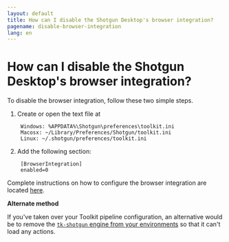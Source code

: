```yaml
---
layout: default
title: How can I disable the Shotgun Desktop's browser integration?
pagename: disable-browser-integration
lang: en
---
```


# How can I disable the Shotgun Desktop's browser integration?

To disable the browser integration, follow these two simple steps.

1. Create or open the text file at

        Windows: %APPDATA%\Shotgun\preferences\toolkit.ini
        Macosx: ~/Library/Preferences/Shotgun/toolkit.ini
        Linux: ~/.shotgun/preferences/toolkit.ini

2. Add the following section:

        [BrowserIntegration]
        enabled=0

Complete instructions on how to configure the browser integration are located [here](https://support.shotgunsoftware.com/hc/en-us/articles/115000067493-Integrations-Admin-Guide#Toolkit%20Configuration%20File).

**Alternate method**

If you've taken over your Toolkit pipeline configuration, an alternative would be to remove the [`tk-shotgun` engine from your environments](https://github.com/shotgunsoftware/tk-config-default2/blob/master/env/project.yml#L48) so that it can't load any actions.